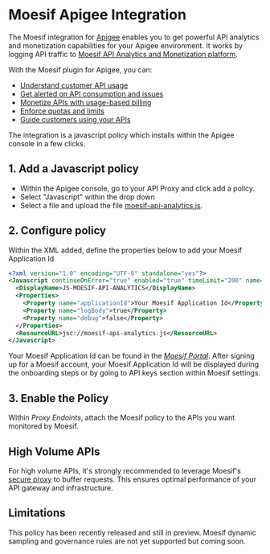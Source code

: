 # Moesif Apigee Integration

The Moesif integration for [Apigee](https://cloud.google.com/apigee) enables you to get powerful API analytics and monetization capabilities for your Apigee environment. It works by logging API traffic to [Moesif API Analytics and Monetization platform](https://www.moesif.com?language=apigee&utm_medium=docs&utm_campaign=partners&utm_source=apigee). 

With the Moesif plugin for Apigee, you can:

* [Understand customer API usage](https://www.moesif.com/features/api-analytics?utm_medium=docs&utm_campaign=partners&utm_source=apigee)
* [Get alerted on API consumption and issues](https://www.moesif.com/features/api-monitoring?utm_medium=docs&utm_campaign=partners&utm_source=apigee)
* [Monetize APIs with usage-based billing](https://www.moesif.com/solutions/metered-api-billing?utm_medium=docs&utm_campaign=partners&utm_source=apigee)
* [Enforce quotas and limits](https://www.moesif.com/features/api-governance-rules?utm_medium=docs&utm_campaign=partners&utm_source=apigee)
* [Guide customers using your APIs](https://www.moesif.com/features/user-behavioral-emails?utm_medium=docs&utm_campaign=partners&utm_source=apigee)

The integration is a javascript policy which installs within the Apigee console in a few clicks.


## 1. Add a Javascript policy

* Within the Apigee console, go to your API Proxy and click add a policy. 
* Select "Javascript" within the drop down
* Select a file and upload the file [moesif-api-analytics.js](https://github.com/moesif/moesif-apigee/moesif-api-analytics.js).

## 2. Configure policy

Within the XML added, define the properties below to add your Moesif Application Id

```xml
<?xml version="1.0" encoding="UTF-8" standalone="yes"?>
<Javascript continueOnError="true" enabled="true" timeLimit="200" name="JS-MOESIF">
  <DisplayName>JS-MOESIF-API-ANALYTICS</DisplayName>
  <Properties>
    <Property name="applicationId">Your Moesif Application Id</Property>
    <Property name="logBody">true</Property>
    <Property name="debug">false</Property>
  </Properties>
  <ResourceURL>jsc://moesif-api-analytics.js</ResourceURL>
</Javascript>
```

Your Moesif Application Id can be found in the [_Moesif Portal_](https://www.moesif.com/).
After signing up for a Moesif account, your Moesif Application Id will be displayed during the onboarding steps or by going to API keys section within Moesif settings.

## 3. Enable the Policy

Within _Proxy Endoints_, attach the Moesif policy to the APIs you want monitored by Moesif.

## High Volume APIs

For high volume APIs, it's strongly recommended to leverage Moesif's [secure proxy](https://www.moesif.com/docs/platform/secure-proxy/) to buffer requests. This ensures optimal performance of your API gateway and infrastructure.

## Limitations

This policy has been recently released and still in preview.
Moesif dynamic sampling and governance rules are not yet supported but coming soon.
